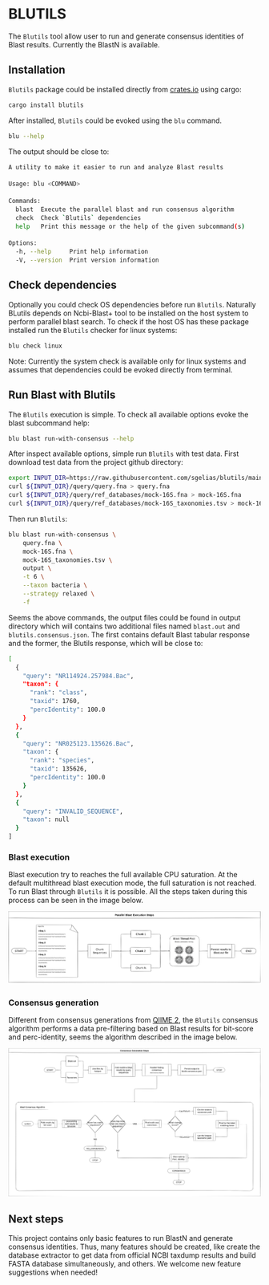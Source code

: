 # BLUTILS

The `Blutils` tool allow user to run and generate consensus identities of Blast
results. Currently the BlastN is available.

## Installation

`Blutils` package could be installed directly from
[crates.io](https://crates.io/crates/blutils) using cargo:

```bash
cargo install blutils
```

After installed, `Blutils` could be evoked using the `blu` command.

```bash
blu --help
```

The output should be close to:

```bash
A utility to make it easier to run and analyze Blast results

Usage: blu <COMMAND>

Commands:
  blast  Execute the parallel blast and run consensus algorithm
  check  Check `Blutils` dependencies
  help   Print this message or the help of the given subcommand(s)

Options:
  -h, --help     Print help information
  -V, --version  Print version information
```

## Check dependencies

Optionally you could check OS dependencies before run `Blutils`. Naturally BLutils
depends on Ncbi-Blast+ tool to be installed on the host system to perform
parallel blast search. To check if the host OS has these package installed run
the `Blutils` checker for linux systems:

```bash
blu check linux
```

Note: Currently the system check is available only for linux systems and assumes
that dependencies could be evoked directly from terminal.

## Run Blast with Blutils

The `Blutils` execution is simple. To check all available options evoke the
blast subcommand help:

```bash
blu blast run-with-consensus --help
```

After inspect available options, simple run `Blutils` with test data. First
download test data from the project github directory:

```bash
export INPUT_DIR=https://raw.githubusercontent.com/sgelias/blutils/main/test/mock/input
curl ${INPUT_DIR}/query/query.fna > query.fna
curl ${INPUT_DIR}/query/ref_databases/mock-16S.fna > mock-16S.fna
curl ${INPUT_DIR}/query/ref_databases/mock-16S_taxonomies.tsv > mock-16S_taxonomies.tsv
```

Then run `Blutils`:

```bash
blu blast run-with-consensus \
    query.fna \
    mock-16S.fna \
    mock-16S_taxonomies.tsv \
    output \
    -t 6 \
    --taxon bacteria \
    --strategy relaxed \
    -f
```

Seems the above commands, the output files could be found in output directory
which will contains two additional files named `blast.out` and
`blutils.consensus.json`. The first contains default Blast tabular response and
the former, the Blutils response, which will be close to:

```bash
[
  {
    "query": "NR114924.257984.Bac",
    "taxon": {
      "rank": "class",
      "taxid": 1760,
      "percIdentity": 100.0
    }
  },
  {
    "query": "NR025123.135626.Bac",
    "taxon": {
      "rank": "species",
      "taxid": 135626,
      "percIdentity": 100.0
    }
  },
  {
    "query": "INVALID_SEQUENCE",
    "taxon": null
  }
]
```

### Blast execution

Blast execution try to reaches the full available CPU saturation. At the default
multithread blast execution mode, the full saturation is not reached. To run
Blast through `Blutils` it is possible. All the steps taken during this process
can be seen in the image below.

![Parallel Blast](arc/drawio/parallel-blast.png)

### Consensus generation

Different from consensus generations from [QIIME
2](https://docs.qiime2.org/2022.11/), the `Blutils` consensus algorithm performs
a data pre-filtering based on Blast results for bit-score and perc-identity,
seems the algorithm described in the image below.

![Consensus Generation](arc/drawio/consensus-generation.png)

## Next steps

This project contains only basic features to run BlastN and generate consensus
identities. Thus, many features should be created, like create the database
extractor to get data from official NCBI taxdump results and build FASTA
database simultaneously, and others. We welcome new feature suggestions when
needed!
